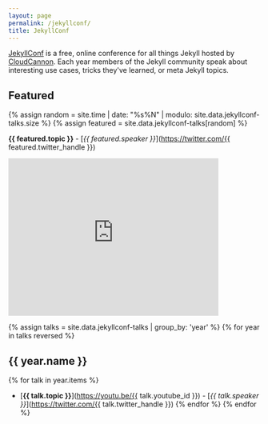 ```yaml
---
layout: page
permalink: /jekyllconf/
title: JekyllConf
---
```


[JekyllConf](https://jekyllconf.com) is a free, online conference for all
things Jekyll hosted by [CloudCannon](https://cloudcannon.com). Each year
members of the Jekyll community speak about interesting use cases, tricks
they've learned, or meta Jekyll topics.

## Featured

{% assign random = site.time | date: "%s%N" | modulo:
site.data.jekyllconf-talks.size %} {% assign featured =
site.data.jekyllconf-talks[random] %}

**{{ featured.topic }}** - [*{{ featured.speaker }}*](https://twitter.com/{{ featured.twitter_handle }})
<div class="videoWrapper">
    <iframe width="420" height="315" src="https://www.youtube.com/embed/{{ featured.youtube_id }}" frameborder="0" allowfullscreen></iframe>
</div>

{% assign talks = site.data.jekyllconf-talks | group_by: 'year' %} {% for
year in talks reversed %}
## {{ year.name }}
{% for talk in year.items %}
 * [**{{ talk.topic }}**](https://youtu.be/{{ talk.youtube_id }}) - [*{{ talk.speaker }}*](https://twitter.com/{{ talk.twitter_handle }})
{% endfor %}
{% endfor %}
